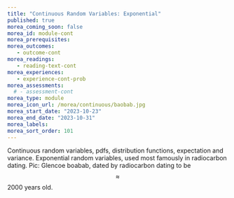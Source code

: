 ```yaml
---
title: "Continuous Random Variables: Exponential"
published: true
morea_coming_soon: false
morea_id: module-cont
morea_prerequisites:
morea_outcomes:
   - outcome-cont
morea_readings:
   - reading-text-cont
morea_experiences:
   - experience-cont-prob
morea_assessments:
  # - assessment-cont
morea_type: module
morea_icon_url: /morea/continuous/baobab.jpg
morea_start_date: "2023-10-23"
morea_end_date: "2023-10-31"
morea_labels:
morea_sort_order: 101
---
```

Continuous random variables, pdfs, distribution functions,
expectation and variance. Exponential random variables, 
used most famously in radiocarbon dating. Pic: Glencoe boabab,
dated by radiocarbon dating to be $$\approx$$ 2000 years old.


